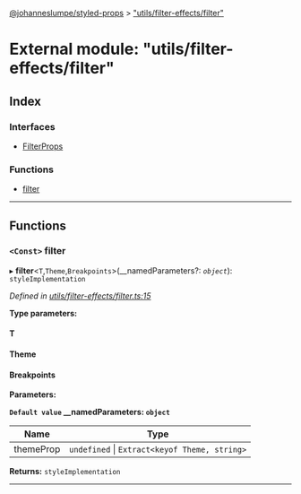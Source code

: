 [@johanneslumpe/styled-props](../README.md) > ["utils/filter-effects/filter"](../modules/_utils_filter_effects_filter_.md)

# External module: "utils/filter-effects/filter"

## Index

### Interfaces

* [FilterProps](../interfaces/_utils_filter_effects_filter_.filterprops.md)

### Functions

* [filter](_utils_filter_effects_filter_.md#filter)

---

## Functions

<a id="filter"></a>

### `<Const>` filter

▸ **filter**<`T`,`Theme`,`Breakpoints`>(__namedParameters?: *`object`*): `styleImplementation`

*Defined in [utils/filter-effects/filter.ts:15](https://github.com/johanneslumpe/styled-props/blob/8e709f1/src/utils/filter-effects/filter.ts#L15)*

**Type parameters:**

#### T 
#### Theme 
#### Breakpoints 
**Parameters:**

**`Default value` __namedParameters: `object`**

| Name | Type |
| ------ | ------ |
| themeProp | `undefined` \| `Extract<keyof Theme, string>` |

**Returns:** `styleImplementation`

___

